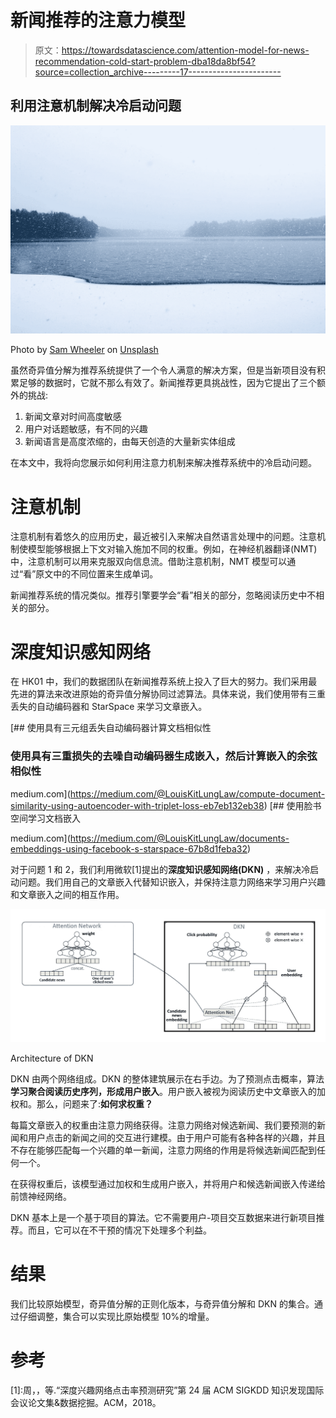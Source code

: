 # 新闻推荐的注意力模型

> 原文：<https://towardsdatascience.com/attention-model-for-news-recommendation-cold-start-problem-dba18da8bf54?source=collection_archive---------17----------------------->

## 利用注意机制解决冷启动问题

![](img/1fe7d253c4fc68d7ce21dfddc8bd3776.png)

Photo by [Sam Wheeler](https://unsplash.com/@mrsamwheeler?utm_source=medium&utm_medium=referral) on [Unsplash](https://unsplash.com?utm_source=medium&utm_medium=referral)

虽然奇异值分解为推荐系统提供了一个令人满意的解决方案，但是当新项目没有积累足够的数据时，它就不那么有效了。新闻推荐更具挑战性，因为它提出了三个额外的挑战:

1.  新闻文章对时间高度敏感
2.  用户对话题敏感，有不同的兴趣
3.  新闻语言是高度浓缩的，由每天创造的大量新实体组成

在本文中，我将向您展示如何利用注意力机制来解决推荐系统中的冷启动问题。

# 注意机制

注意机制有着悠久的应用历史，最近被引入来解决自然语言处理中的问题。注意机制使模型能够根据上下文对输入施加不同的权重。例如，在神经机器翻译(NMT)中，注意机制可以用来克服双向信息流。借助注意机制，NMT 模型可以通过“看”原文中的不同位置来生成单词。

新闻推荐系统的情况类似。推荐引擎要学会“看”相关的部分，忽略阅读历史中不相关的部分。

# 深度知识感知网络

在 HK01 中，我们的数据团队在新闻推荐系统上投入了巨大的努力。我们采用最先进的算法来改进原始的奇异值分解协同过滤算法。具体来说，我们使用带有三重丢失的自动编码器和 StarSpace 来学习文章嵌入。

[](https://medium.com/@LouisKitLungLaw/compute-document-similarity-using-autoencoder-with-triplet-loss-eb7eb132eb38) [## 使用具有三元组丢失自动编码器计算文档相似性

### 使用具有三重损失的去噪自动编码器生成嵌入，然后计算嵌入的余弦相似性

medium.com](https://medium.com/@LouisKitLungLaw/compute-document-similarity-using-autoencoder-with-triplet-loss-eb7eb132eb38) [](https://medium.com/@LouisKitLungLaw/documents-embeddings-using-facebook-s-starspace-67b8d1feba32) [## 使用脸书空间学习文档嵌入

medium.com](https://medium.com/@LouisKitLungLaw/documents-embeddings-using-facebook-s-starspace-67b8d1feba32) 

对于问题 1 和 2，我们利用微软[1]提出的**深度知识感知网络(DKN)** ，来解决冷启动问题。我们用自己的文章嵌入代替知识嵌入，并保持注意力网络来学习用户兴趣和文章嵌入之间的相互作用。

![](img/5033d7b6ac13ec5b92f0b663bb54288f.png)

Architecture of DKN

DKN 由两个网络组成。DKN 的整体建筑展示在右手边。为了预测点击概率，算法**学习聚合阅读历史序列，形成用户嵌入**。用户嵌入被视为阅读历史中文章嵌入的加权和。那么，问题来了:**如何求权重？**

每篇文章嵌入的权重由注意力网络获得。注意力网络对候选新闻、我们要预测的新闻和用户点击的新闻之间的交互进行建模。由于用户可能有各种各样的兴趣，并且不存在能够匹配每一个兴趣的单一新闻，注意力网络的作用是将候选新闻匹配到任何一个。

在获得权重后，该模型通过加权和生成用户嵌入，并将用户和候选新闻嵌入传递给前馈神经网络。

DKN 基本上是一个基于项目的算法。它不需要用户-项目交互数据来进行新项目推荐。而且，它可以在不干预的情况下处理多个利益。

# 结果

我们比较原始模型，奇异值分解的正则化版本，与奇异值分解和 DKN 的集合。通过仔细调整，集合可以实现比原始模型 10%的增量。

# 参考

[1]:周，，等.“深度兴趣网络点击率预测研究”第 24 届 ACM SIGKDD 知识发现国际会议论文集&数据挖掘。ACM，2018。